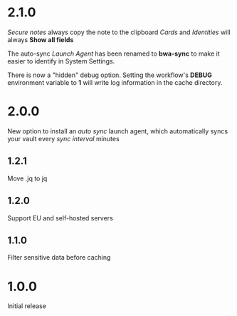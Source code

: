 # 2.1.0

*Secure notes* always copy the note to the clipboard
*Cards* and *Identities* will always **Show all fields**

The auto-sync *Launch Agent* has been renamed to **bwa-sync** to make it easier to identify in System Settings.

There is now a "hidden" debug option.  Setting the workflow's **DEBUG** environment variable to **1** will write log information in the cache directory.

# 2.0.0

New option to install an *auto sync* launch agent, which automatically syncs your vault every *sync interval* minutes

## 1.2.1

Move .jq to jq

## 1.2.0

Support EU and self-hosted servers

## 1.1.0

Filter sensitive data before caching

# 1.0.0

Initial release
